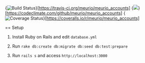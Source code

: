 {<img src="https://travis-ci.org/meurio/meurio_accounts.png" alt="Build Status" />}[https://travis-ci.org/meurio/meurio_accounts]
{<img src="https://codeclimate.com/github/meurio/meurio_accounts.png" />}[https://codeclimate.com/github/meurio/meurio_accounts]
{<img src="https://coveralls.io/repos/meurio/meurio_accounts/badge.png" alt="Coverage Status" />}[https://coveralls.io/r/meurio/meurio_accounts]

== Setup

1. Install Ruby on Rails and edit `database.yml`

2. Run `rake db:create db:migrate db:seed db:test:prepare`

3. Run `rails s` and access `http://localhost:3000`


